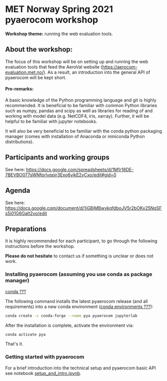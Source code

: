 # MET Norway Spring 2021 pyaerocom workshop

**Workshop theme:** running the web evaluation tools.

## About the workshop:

The focus of this workshop will be on setting up and running the web evaluation tools that feed the AeroVal website (https://aerocom-evaluation.met.no/).
As a result, an introduction into the general API of pyaerocom will be kept short.

#### Pre-remarks:

A basic knowledge of the Python programming language and git is highly recommended. It is beneficial to be familiar with common Python libraries such as numpy, pandas and scipy as well as libraries for reading of and working with model data (e.g. NetCDF4, iris, xarray). Further, it will be helpful to be familiar with jupyter notebooks.

It will also be very beneficial to be familiar with the conda python packaging manager (comes with installation of Anaconda or miniconda Python distributions).

## Participants and working groups

See here: https://docs.google.com/spreadsheets/d/1M1r18DE-7BEVBO077sWNfprlvppir3Exo6vikE2yCxo/edit#gid=0

## Agenda

See here: https://docs.google.com/document/d/1iGBjMBwvkqfdboJV5r2bOKv25NgSFs5i01G6Galt2vo/edit

## Preparations

It is highly recommended for each participant, to go through the following instructions before the workshop.

**Please do not hesitate** to contact us if something is unclear or does not work.

### Installing pyaerocom (assuming you use conda as package manager)

[conda ???](https://docs.conda.io/en/latest/)

The following command installs the latest pyaerocom release (and all requirements) into a new conda
environment ([conda environments ???](https://docs.conda.io/projects/conda/en/latest/user-guide/tasks/manage-environments.html)):

```bash
conda create -c conda-forge --name pya pyaerocom jupyterlab
```

After the installation is complete, activate the environment via:

```bash
conda activate pya
```

That's it.

### Getting started with pyaerocom

For a brief introduction into the technical setup and pyaerocom basic API see notebook [setup_and_intro.ipynb](https://github.com/jgliss/pyaerocom-meetings/blob/master/Feb2021_Workshop/setup_and_intro.ipynb).
